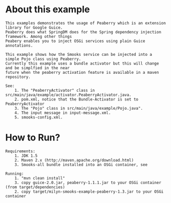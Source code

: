 About this example
==================
	This examples demonstrates the usage of Peaberry which is an extension library for Google Guice.
	Peaberry does what SpringDM does for the Spring dependency injection framework. Among other things
	Peabery enables you to inject OSGi services using plain Guice annotations.

	This example shows how the Smooks service can be injected into a simple Pojo class using Peaberry. 
	Currently this example uses a bundle activator but this will change and be simplfied in the near 
	future when the peaberry activation feature is available in a maven repository.

    See:
        1. The "PeaberryActivator" class in src/main/java/example/activator.PeaberryActivator.java.
		2. pom.xml, notice that the Bundle-Activator is set to PeaberryActivator
		3. The "Pojo" class in src/main/java/example/Pojo.java".
        4. The input message in input-message.xml.
        5. smooks-config.xml.

How to Run?
===========
    Requirements:
        1. JDK 1.5
        2. Maven 2.x (http://maven.apache.org/download.html)
		3. Smooks-all bundle installed into an OSGi container, see 

    Running:
        1. "mvn clean install"
		3. copy guice-2.0.jar, peaberry-1.1.1.jar to your OSGi container (from target/dependencies)
        2. copy target/milyn-smooks-example-peaberry-1.3.jar to your OSGi container

